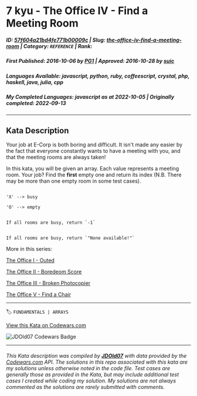 # 7 kyu - The Office IV - Find a Meeting Room

##### **ID**: [57f604a21bd4fe771b00009c](https://www.codewars.com/kata/57f604a21bd4fe771b00009c) | **Slug**: [the-office-iv-find-a-meeting-room](https://www.codewars.com/kata/57f604a21bd4fe771b00009c) | **Category**: `REFERENCE` | **Rank**: <span style="color:white">7 kyu</span>

##### **First Published**: 2016-10-06 ***by*** [PG1](https://www.codewars.com/users/PG1) | **Approved**: 2016-10-28 ***by*** [suic](https://www.codewars.com/users/suic)

##### **Languages Available**: javascript, python, ruby, coffeescript, crystal, php, haskell, java, julia, cpp

##### **My Completed Languages**: javascript ***as at*** 2022-10-05 | **Originally completed**: 2022-09-13

---

## Kata Description


Your job at E-Corp is both boring and difficult. It isn't made any easier by the fact that everyone constantly wants to have a meeting with you, and that the meeting rooms are always taken!



In this kata, you will be given an array. Each value represents a meeting room. Your job? Find the **first** empty one and return its index (N.B. There may be more than one empty room in some test cases). 

```

'X' --> busy

'O' --> empty

```

~~~if:cpp

If all rooms are busy, return `-1`

~~~

~~~if-not:cpp

If all rooms are busy, return `"None available!"`

~~~



More in this series:



<a href='https://www.codewars.com/kata/the-office-i-outed'>The Office I - Outed</a><br>

<a href='https://www.codewars.com/kata/the-office-ii-boredom-score'>The Office II - Boredeom Score</a><br>

<a href='https://www.codewars.com/kata/the-office-iii-broken-photocopier'>The Office III - Broken Photocopier</a><br>

<a href='https://www.codewars.com/kata/the-office-v-find-a-chair'>The Office V - Find a Chair</a><br>



---


🏷 `FUNDAMENTALS | ARRAYS`


[View this Kata on Codewars.com](https://www.codewars.com/kata/57f604a21bd4fe771b00009c)

![](https://www.codewars.com/users/jdold07/badges/large "JDOld07 Codewars Badge")

---

###### *This Kata description was compiled by [**JDOld07**](https://tpstech.dev) with data provided by the [Codewars.com](https://www.codewars.com) API.  The solutions in this repo associated with this kata are my solutions unless otherwise noted in the code file.  Test cases are generally those as provided in the Kata, but may include additional test cases I created while coding my solution.  My solutions are not always commented as the solutions are rarely submitted with comments.*
